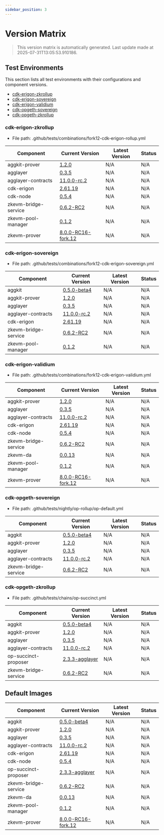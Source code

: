 ```yaml
---
sidebar_position: 3
---
```

        
# Version Matrix

> This version matrix is automatically generated. Last update made at 2025-07-31T13:05:53.910186.

## Test Environments

This section lists all test environments with their configurations and component versions.

- [cdk-erigon-zkrollup](#cdk-erigon-zkrollup)
- [cdk-erigon-sovereign](#cdk-erigon-sovereign)
- [cdk-erigon-validium](#cdk-erigon-validium)
- [cdk-opgeth-sovereign](#cdk-opgeth-sovereign)
- [cdk-opgeth-zkrollup](#cdk-opgeth-zkrollup)

### cdk-erigon-zkrollup

- File path: .github/tests/combinations/fork12-cdk-erigon-rollup.yml

| Component | Current Version | Latest Version | Status |
|-----------|-----------------|----------------|--------|
| aggkit-prover | [1.2.0](https://github.com/agglayer/provers/releases/tag/v1.2.0) | N/A | N/A |
| agglayer | [0.3.5](https://github.com/agglayer/agglayer/releases/tag/v0.3.5) | N/A | N/A |
| agglayer-contracts | [11.0.0-rc.2](https://github.com/agglayer/agglayer-contracts/releases/tag/v11.0.0-rc.2) | N/A | N/A |
| cdk-erigon | [2.61.19](https://github.com/0xPolygon/cdk-erigon/releases/tag/v2.61.19) | N/A | N/A |
| cdk-node | [0.5.4](https://github.com/0xPolygon/cdk/releases/tag/v0.5.4) | N/A | N/A |
| zkevm-bridge-service | [0.6.2-RC2](https://github.com/0xPolygon/zkevm-bridge-service/releases/tag/v0.6.2-RC2) | N/A | N/A |
| zkevm-pool-manager | [0.1.2](https://github.com/0xPolygon/zkevm-pool-manager/releases/tag/v0.1.2) | N/A | N/A |
| zkevm-prover | [8.0.0-RC16-fork.12](https://github.com/0xPolygon/zkevm-prover/releases/tag/v8.0.0-RC16-fork.12) | N/A | N/A |

### cdk-erigon-sovereign

- File path: .github/tests/combinations/fork12-cdk-erigon-sovereign.yml

| Component | Current Version | Latest Version | Status |
|-----------|-----------------|----------------|--------|
| aggkit | [0.5.0-beta4](https://github.com/agglayer/aggkit/releases/tag/v0.5.0-beta4) | N/A | N/A |
| aggkit-prover | [1.2.0](https://github.com/agglayer/provers/releases/tag/v1.2.0) | N/A | N/A |
| agglayer | [0.3.5](https://github.com/agglayer/agglayer/releases/tag/v0.3.5) | N/A | N/A |
| agglayer-contracts | [11.0.0-rc.2](https://github.com/agglayer/agglayer-contracts/releases/tag/v11.0.0-rc.2) | N/A | N/A |
| cdk-erigon | [2.61.19](https://github.com/0xPolygon/cdk-erigon/releases/tag/v2.61.19) | N/A | N/A |
| zkevm-bridge-service | [0.6.2-RC2](https://github.com/0xPolygon/zkevm-bridge-service/releases/tag/v0.6.2-RC2) | N/A | N/A |
| zkevm-pool-manager | [0.1.2](https://github.com/0xPolygon/zkevm-pool-manager/releases/tag/v0.1.2) | N/A | N/A |

### cdk-erigon-validium

- File path: .github/tests/combinations/fork12-cdk-erigon-validium.yml

| Component | Current Version | Latest Version | Status |
|-----------|-----------------|----------------|--------|
| aggkit-prover | [1.2.0](https://github.com/agglayer/provers/releases/tag/v1.2.0) | N/A | N/A |
| agglayer | [0.3.5](https://github.com/agglayer/agglayer/releases/tag/v0.3.5) | N/A | N/A |
| agglayer-contracts | [11.0.0-rc.2](https://github.com/agglayer/agglayer-contracts/releases/tag/v11.0.0-rc.2) | N/A | N/A |
| cdk-erigon | [2.61.19](https://github.com/0xPolygon/cdk-erigon/releases/tag/v2.61.19) | N/A | N/A |
| cdk-node | [0.5.4](https://github.com/0xPolygon/cdk/releases/tag/v0.5.4) | N/A | N/A |
| zkevm-bridge-service | [0.6.2-RC2](https://github.com/0xPolygon/zkevm-bridge-service/releases/tag/v0.6.2-RC2) | N/A | N/A |
| zkevm-da | [0.0.13](https://github.com/0xPolygon/cdk-data-availability/releases/tag/v0.0.13) | N/A | N/A |
| zkevm-pool-manager | [0.1.2](https://github.com/0xPolygon/zkevm-pool-manager/releases/tag/v0.1.2) | N/A | N/A |
| zkevm-prover | [8.0.0-RC16-fork.12](https://github.com/0xPolygon/zkevm-prover/releases/tag/v8.0.0-RC16-fork.12) | N/A | N/A |

### cdk-opgeth-sovereign

- File path: .github/tests/nightly/op-rollup/op-default.yml

| Component | Current Version | Latest Version | Status |
|-----------|-----------------|----------------|--------|
| aggkit | [0.5.0-beta4](https://github.com/agglayer/aggkit/releases/tag/v0.5.0-beta4) | N/A | N/A |
| aggkit-prover | [1.2.0](https://github.com/agglayer/provers/releases/tag/v1.2.0) | N/A | N/A |
| agglayer | [0.3.5](https://github.com/agglayer/agglayer/releases/tag/v0.3.5) | N/A | N/A |
| agglayer-contracts | [11.0.0-rc.2](https://github.com/agglayer/agglayer-contracts/releases/tag/v11.0.0-rc.2) | N/A | N/A |
| zkevm-bridge-service | [0.6.2-RC2](https://github.com/0xPolygon/zkevm-bridge-service/releases/tag/v0.6.2-RC2) | N/A | N/A |

### cdk-opgeth-zkrollup

- File path: .github/tests/chains/op-succinct.yml

| Component | Current Version | Latest Version | Status |
|-----------|-----------------|----------------|--------|
| aggkit | [0.5.0-beta4](https://github.com/agglayer/aggkit/releases/tag/v0.5.0-beta4) | N/A | N/A |
| aggkit-prover | [1.2.0](https://github.com/agglayer/provers/releases/tag/v1.2.0) | N/A | N/A |
| agglayer | [0.3.5](https://github.com/agglayer/agglayer/releases/tag/v0.3.5) | N/A | N/A |
| agglayer-contracts | [11.0.0-rc.2](https://github.com/agglayer/agglayer-contracts/releases/tag/v11.0.0-rc.2) | N/A | N/A |
| op-succinct-proposer | [2.3.3-agglayer](https://github.com/agglayer/op-succinct/releases/tag/v2.3.3-agglayer) | N/A | N/A |
| zkevm-bridge-service | [0.6.2-RC2](https://github.com/0xPolygon/zkevm-bridge-service/releases/tag/v0.6.2-RC2) | N/A | N/A |

## Default Images

| Component | Current Version | Latest Version | Status |
|-----------|-----------------|----------------|--------|
| aggkit | [0.5.0-beta4](https://github.com/agglayer/aggkit/releases/tag/v0.5.0-beta4) | N/A | N/A |
| aggkit-prover | [1.2.0](https://github.com/agglayer/provers/releases/tag/v1.2.0) | N/A | N/A |
| agglayer | [0.3.5](https://github.com/agglayer/agglayer/releases/tag/v0.3.5) | N/A | N/A |
| agglayer-contracts | [11.0.0-rc.2](https://github.com/agglayer/agglayer-contracts/releases/tag/v11.0.0-rc.2) | N/A | N/A |
| cdk-erigon | [2.61.19](https://github.com/0xPolygon/cdk-erigon/releases/tag/v2.61.19) | N/A | N/A |
| cdk-node | [0.5.4](https://github.com/0xPolygon/cdk/releases/tag/v0.5.4) | N/A | N/A |
| op-succinct-proposer | [2.3.3-agglayer](https://github.com/agglayer/op-succinct/releases/tag/v2.3.3-agglayer) | N/A | N/A |
| zkevm-bridge-service | [0.6.2-RC2](https://github.com/0xPolygon/zkevm-bridge-service/releases/tag/v0.6.2-RC2) | N/A | N/A |
| zkevm-da | [0.0.13](https://github.com/0xPolygon/cdk-data-availability/releases/tag/v0.0.13) | N/A | N/A |
| zkevm-pool-manager | [0.1.2](https://github.com/0xPolygon/zkevm-pool-manager/releases/tag/v0.1.2) | N/A | N/A |
| zkevm-prover | [8.0.0-RC16-fork.12](https://github.com/0xPolygon/zkevm-prover/releases/tag/v8.0.0-RC16-fork.12) | N/A | N/A |
